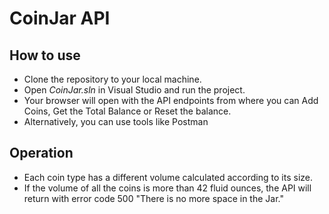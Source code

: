 # CoinJar API

## How to use
- Clone the repository to your local machine.
- Open *CoinJar.sln* in Visual Studio and run the project.
- Your browser will open with the API endpoints from where you can Add Coins, Get the Total Balance or Reset the balance.  
- Alternatively, you can use tools like Postman

## Operation
- Each coin type has a different volume calculated according to its size.
- If the volume of all the coins is more than 42 fluid ounces, the API will return with error code 500 "There is no more space in the Jar."
